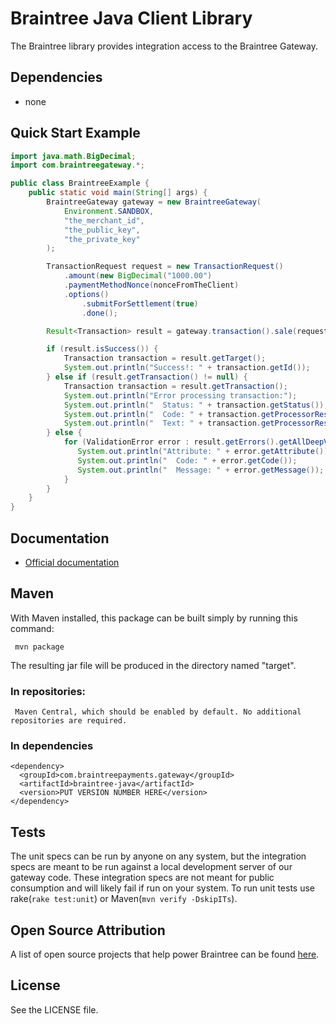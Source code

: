 # Braintree Java Client Library

The Braintree library provides integration access to the Braintree Gateway.

## Dependencies

* none

## Quick Start Example

````java
import java.math.BigDecimal;
import com.braintreegateway.*;

public class BraintreeExample {
    public static void main(String[] args) {
        BraintreeGateway gateway = new BraintreeGateway(
            Environment.SANDBOX,
            "the_merchant_id",
            "the_public_key",
            "the_private_key"
        );

        TransactionRequest request = new TransactionRequest()
            .amount(new BigDecimal("1000.00")
            .paymentMethodNonce(nonceFromTheClient)
            .options()
                .submitForSettlement(true)
                .done();

        Result<Transaction> result = gateway.transaction().sale(request);

        if (result.isSuccess()) {
            Transaction transaction = result.getTarget();
            System.out.println("Success!: " + transaction.getId());
        } else if (result.getTransaction() != null) {
            Transaction transaction = result.getTransaction();
            System.out.println("Error processing transaction:");
            System.out.println("  Status: " + transaction.getStatus());
            System.out.println("  Code: " + transaction.getProcessorResponseCode());
            System.out.println("  Text: " + transaction.getProcessorResponseText());
        } else {
            for (ValidationError error : result.getErrors().getAllDeepValidationErrors()) {
               System.out.println("Attribute: " + error.getAttribute());
               System.out.println("  Code: " + error.getCode());
               System.out.println("  Message: " + error.getMessage());
            }
        }
    }
}
````

## Documentation

 * [Official documentation](https://developers.braintreepayments.com/java/sdk/server/overview)

## Maven

  With Maven installed, this package can be built simply by running this command:

     mvn package

  The resulting jar file will be produced in the directory named "target".

### In repositories:

     Maven Central, which should be enabled by default. No additional repositories are required.

### In dependencies

    <dependency>
      <groupId>com.braintreepayments.gateway</groupId>
      <artifactId>braintree-java</artifactId>
      <version>PUT VERSION NUMBER HERE</version>
    </dependency>

## Tests
The unit specs can be run by anyone on any system, but the integration specs are meant to be run against a local development server of our gateway code. These integration specs are not meant for public consumption and will likely fail if run on your system. To run unit tests use rake(`rake test:unit`) or Maven(`mvn verify -DskipITs`).

## Open Source Attribution

A list of open source projects that help power Braintree can be found [here](https://www.braintreepayments.com/developers/open-source).

## License

See the LICENSE file.
